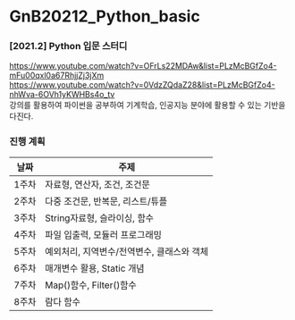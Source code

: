 # GnB20212_Python_basic
### [2021.2] Python 입문 스터디

https://www.youtube.com/watch?v=OFrLs22MDAw&list=PLzMcBGfZo4-mFu00qxl0a67RhjjZj3jXm <br>
https://www.youtube.com/watch?v=0VdzZQdaZ28&list=PLzMcBGfZo4-nhWva-6OVh1yKWHBs4o_tv<br>
강의를 활용하여 파이썬을 공부하여 기계학습, 인공지능 분야에 활용할 수 있는 기반을 다진다.

### 진행 계획
| 날짜 | 주제 |
|------|------|
| 1주차 | 자료형, 연산자, 조건, 조건문 | 
| 2주차 | 다중 조건문, 반복문, 리스트/튜플 |
| 3주차 | String자료형, 슬라이싱, 함수 |
| 4주차 | 파일 입출력, 모듈러 프로그래밍 |
| 5주차 | 예외처리, 지역변수/전역변수, 클래스와 객체 |
| 6주차 | 매개변수 활용, Static 개념 |
| 7주차 | Map()함수, Filter()함수 |
| 8주차 | 람다 함수 |
